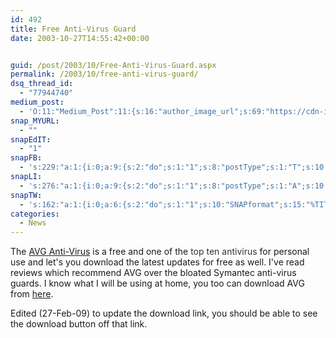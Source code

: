 ```yaml
---
id: 492
title: Free Anti-Virus Guard
date: 2003-10-27T14:55:42+00:00


guid: /post/2003/10/Free-Anti-Virus-Guard.aspx
permalink: /2003/10/free-anti-virus-guard/
dsq_thread_id:
  - "77944740"
medium_post:
  - 'O:11:"Medium_Post":11:{s:16:"author_image_url";s:69:"https://cdn-images-1.medium.com/fit/c/200/200/0*nOSMyIhdQJ9325FH.jpeg";s:10:"author_url";s:26:"https://medium.com/@merill";s:11:"byline_name";N;s:12:"byline_email";N;s:10:"cross_link";s:2:"no";s:2:"id";s:12:"abecb376faef";s:21:"follower_notification";s:3:"yes";s:7:"license";s:19:"all-rights-reserved";s:14:"publication_id";s:12:"99858869fb3c";s:6:"status";s:6:"public";s:3:"url";s:61:"https://medium.com/@merill/free-anti-virus-guard-abecb376faef";}'
snap_MYURL:
  - ""
snapEdIT:
  - "1"
snapFB:
  - 's:229:"a:1:{i:0;a:9:{s:2:"do";s:1:"1";s:8:"postType";s:1:"T";s:10:"AttachPost";s:1:"2";s:10:"SNAPformat";s:10:"%FULLTEXT%";s:9:"isAutoImg";s:1:"A";s:8:"imgToUse";s:0:"";s:9:"isAutoURL";s:1:"A";s:8:"urlToUse";s:0:"";s:4:"doFB";s:1:"1";}}";'
snapLI:
  - 's:276:"a:1:{i:0;a:9:{s:2:"do";s:1:"1";s:8:"postType";s:1:"A";s:10:"SNAPformat";s:41:"New post has been published on %SITENAME%";s:12:"liMsgFormatT";s:14:"{Blog} %TITLE%";s:9:"isAutoImg";s:1:"A";s:8:"imgToUse";s:0:"";s:9:"isAutoURL";s:1:"A";s:8:"urlToUse";s:0:"";s:4:"doLI";s:1:"1";}}";'
snapTW:
  - 's:162:"a:1:{i:0;a:6:{s:2:"do";s:1:"1";s:10:"SNAPformat";s:15:"%TITLE% - %URL%";s:8:"attchImg";s:1:"1";s:9:"isAutoImg";s:1:"A";s:8:"imgToUse";s:0:"";s:4:"doTW";s:1:"1";}}";'
categories:
  - News
---
```

The <a href="http://www.grisoft.com">AVG Anti-Virus</a> is a free and one of the <a style="text-decoration: none;" href="https://www.top10antiviruslist.com/the_list/top-10-best-antivirus-software/"> <span style="text-decoration: none; color: #333333;">top ten antivirus</span></a> for personal use and let's you download the latest updates for free as well. I've
read reviews which recommend AVG over the bloated Symantec anti-virus guards. I know
what I will be using at home, you too can download AVG from <a href="http://www.avg.com/product-avg-anti-virus-free-edition">here</a>.

Edited (27-Feb-09) to update the download link, you should be able to see the download button off that link.